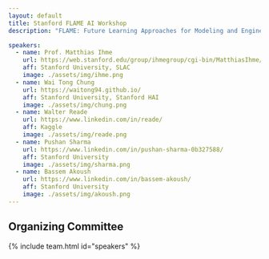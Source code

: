 ```yaml
---
layout: default
title: Stanford FLAME AI Workshop
description: "FLAME: Future Learning Approaches for Modeling and Engineering"

speakers:
  - name: Prof. Matthias Ihme
    url: https://web.stanford.edu/group/ihmegroup/cgi-bin/MatthiasIhme/people/matthias-ihme/
    aff: Stanford University, SLAC 
    image: ./assets/img/ihme.png
  - name: Wai Tong Chung
    url: https://waitong94.github.io/
    aff: Stanford University, Stanford HAI
    image: ./assets/img/chung.png
  - name: Walter Reade
    url: https://www.linkedin.com/in/reade/
    aff: Kaggle
    image: ./assets/img/reade.png
  - name: Pushan Sharma
    url: https://www.linkedin.com/in/pushan-sharma-0b327588/
    aff: Stanford University
    image: ./assets/img/sharma.png
  - name: Bassem Akoush
    url: https://www.linkedin.com/in/bassem-akoush/
    aff: Stanford University
    image: ./assets/img/akoush.png
---
```




## Organizing Committee


{% include team.html id="speakers" %}